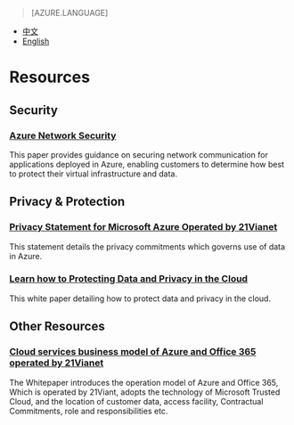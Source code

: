 > [AZURE.LANGUAGE]
- [中文](/support/trust-center/resources/)
- [English](/support/trust-center/resources-en/)

# Resources

 <tags ms.service="trust-center" ms.date="" wacn.date="" wacn.lang="en"/>

## Security
### [Azure Network Security](https://wacnstorage.blob.core.chinacloudapi.cn/marketing-resource/documents/AzureNetworkSecurity_v3_Feb2015_CN_20151214.pdf)

This paper provides guidance on securing network communication for applications deployed in Azure, enabling customers to determine how best to protect their virtual infrastructure and data.

## Privacy & Protection
### [Privacy Statement for Microsoft Azure Operated by 21Vianet](/support/legal/privacy-statement/)

This statement details the privacy commitments which governs use of data in Azure.

### [Learn how to Protecting Data and Privacy in the Cloud](https://wacnstorage.blob.core.chinacloudapi.cn/marketing-resource/documents/Protecting_Data_and_Privacy_in_the_Cloud_CN_final20160125.pdf)

This white paper detailing how to protect data and privacy in the cloud.

## Other Resources
### [Cloud services business model of Azure and Office 365 operated by 21Vianet](https://wacnppe.blob.core.chinacloudapi.cn/marketing-resource/documents/Windows_Azure_and_Office_365_cloud_services_business_model_operated_by_21Vianet12.pdf)

The Whitepaper introduces the operation model of Azure and Office 365, Which is operated by 21Viant, adopts the technology of Microsoft Trusted Cloud, and the location of customer data, access facility, Contractual Commitments, role and responsibilities etc.
